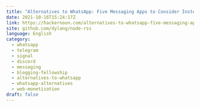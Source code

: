 ```yaml
---
title: "Alternatives to WhatsApp: Five Messaging Apps to Consider Instead of WhatsApp"
date: 2021-10-16T15:24:17Z
link: https://hackernoon.com/alternatives-to-whatsapp-five-messaging-apps-to-consider-instead-of-whatsapp?source=rss&utm_medium=RSS&utm_source=news.12bit.vn
site: github.com/dylang/node-rss
language: English
category:
  - whatsapp
  - telegram
  - signal
  - discord
  - messaging
  - blogging-fellowship
  - alternatives-to-whatsapp
  - whatsapp-alternatives
  - web-monetization
draft: false
---
```

